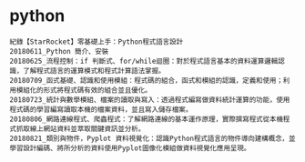 # python
	紀錄【StarRocket】零基礎上手：Python程式語言設計
	20180611_Python 簡介、安裝
	20180625_流程控制：if 判斷式、for/while迴圈：對於程式語言基本的資料運算邏輯認識，了解程式語言的運算模式和程式計算語法掌握。
	20180709_函式基礎、認識和使用模組：程式碼的組合，函式和模組的認識，定義和使用；利用模組化的形式將程式碼有效的組合並且優化。
	20180723_統計與數學模組、檔案的讀取與寫入：透過程式編寫做資料統計運算的功能，使用程式碼的學習編寫讀取本機的檔案資料，並且寫入儲存檔案。
	20180806_網路連線程式、爬蟲程式：了解網路連線的基本運作原理，實際撰寫程式從本機程式抓取線上網站資料並萃取關鍵資訊並分析。
	20180821_類別與物件，Pyplot 資料視覺化：認識Python程式語言的物件導向建構概念，並學習設計編碼、將所分析的資料使用Pyplot圖像化模組做資料視覺化應用呈現。
	
	
